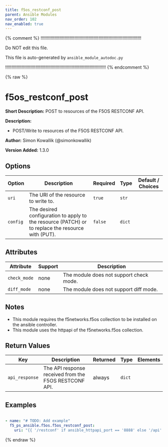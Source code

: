 ```yaml
---
title: f5os_restconf_post
parent: Ansible Modules
nav_order: 102
nav_enabled: true
---
```



{% comment %}
!!!!!!!!!!!!!!!!!!!!!!!!!!!!!!!!!!!!!!!!!!!!!!!!!!!!!!!!!!!!!!!!!!!!!!!!!!!!!!!!

Do NOT edit this file.

This file is auto-generated by `ansible_module_autodoc.py`

!!!!!!!!!!!!!!!!!!!!!!!!!!!!!!!!!!!!!!!!!!!!!!!!!!!!!!!!!!!!!!!!!!!!!!!!!!!!!!!!
{% endcomment %}


{% raw %}

# f5os_restconf_post

**Short Description:** POST to resources of the F5OS RESTCONF API.

**Description:**

- POST/Write to resources of the F5OS RESTCONF API.

**Author:** Simon Kowallik (@simonkowallik)

**Version Added:** 1.3.0

## Options

| Option | Description | Required | Type | Default / Choices |
|--------|-------------|----------|------|-----------------|
| `uri` | The URI of the resource to write to. | `true` | `str` |   |
| `config` | The desired configuration to apply to the resource (PATCH) or to replace the resource with (PUT). | `false` | `dict` |   |

## Attributes

| Attribute | Support | Description |
|-----------|---------|-------------|
| `check_mode` | none | The module does not support check mode. |
| `diff_mode` | none | The module does not support diff mode. |

## Notes

- This module requires the f5networks.f5os collection to be installed on the ansible controller.
- This module uses the httpapi of the f5networks.f5os collection.

## Return Values

| Key | Description | Returned | Type | Elements |
|-----|-------------|----------|------|----------|
| `api_response` | The API response received from the F5OS RESTCONF API. | always | `dict` |  |

## Examples

```yaml

- name: "# TODO: Add example"
  f5_ps_ansible.f5os.f5os_restconf_post:
    uri: "{{ '/restconf' if ansible_httpapi_port == '8888' else '/api' }}/data/openconfig-system:system/f5os-system-version:version"
```

{% endraw %}
